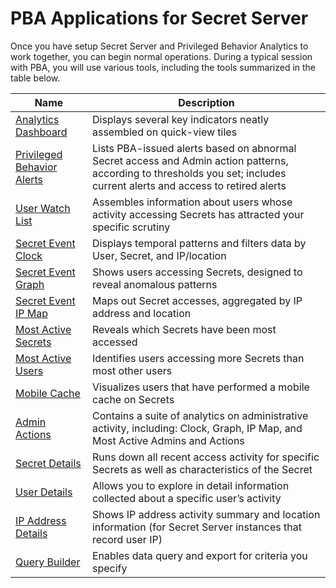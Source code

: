 [title]: # (PBA Applications for Secret Server)
[tags]: # (overview)
[priority]: # (4000)

# PBA Applications for Secret Server

Once you have setup Secret Server and Privileged Behavior Analytics to work together, you can begin normal operations. During a typical session with PBA, you will use various tools, including the tools summarized in the table below.

| Name | Description |
| ----- | ----- |
| [Analytics Dashboard](dashboard.md) | Displays several key indicators neatly assembled on quick-view tiles |
| [Privileged Behavior Alerts](priv-behav-alerts.md) | Lists PBA-issued alerts based on abnormal Secret access and Admin action patterns, according to thresholds you set; includes current alerts and access to retired alerts |
| [User Watch List](user-watch.md) | Assembles information about users whose activity accessing Secrets has attracted your specific scrutiny |
| [Secret Event Clock](secret-event-clock.md) | Displays temporal patterns and filters data by User, Secret, and IP/location |
| [Secret Event Graph](secret-event-graph.md) | Shows users accessing Secrets, designed to reveal anomalous patterns |
| [Secret Event IP Map](secret-event-ipmap.md) | Maps out Secret accesses, aggregated by IP address and location |
| [Most Active Secrets](most-active-app.md) | Reveals which Secrets have been most accessed |
| [Most Active Users](most-active-users.md) | Identifies users accessing more Secrets than most other users |
| [Mobile Cache](mobile-cache.md) | Visualizes users that have performed a mobile cache on Secrets |
| [Admin Actions](admin-actions.md) | Contains a suite of analytics on administrative activity, including: Clock, Graph, IP Map, and Most Active Admins and Actions |
| [Secret Details](secret-details.md) | Runs down all recent access activity for specific Secrets as well as characteristics of the Secret |
| [User Details](user-details.md) | Allows you to explore in detail information collected about a specific user’s activity |
| [IP Address Details](ip-addresses-details.md) | Shows IP address activity summary and location information (for Secret Server instances that record user IP) |
| [Query Builder](querybuilder.md) | Enables data query and export for criteria you specify |
